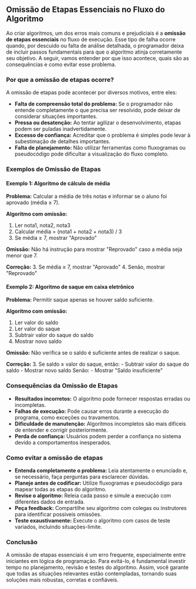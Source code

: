 
## Omissão de Etapas Essenciais no Fluxo do Algoritmo

Ao criar algoritmos, um dos erros mais comuns e prejudiciais é a **omissão de etapas essenciais** no fluxo de execução. Esse tipo de falha ocorre quando, por descuido ou falta de análise detalhada, o programador deixa de incluir passos fundamentais para que o algoritmo atinja corretamente seu objetivo. A seguir, vamos entender por que isso acontece, quais são as consequências e como evitar esse problema.

### Por que a omissão de etapas ocorre?

A omissão de etapas pode acontecer por diversos motivos, entre eles:

- **Falta de compreensão total do problema:** Se o programador não entende completamente o que precisa ser resolvido, pode deixar de considerar situações importantes.
- **Pressa ou desatenção:** Ao tentar agilizar o desenvolvimento, etapas podem ser puladas inadvertidamente.
- **Excesso de confiança:** Acreditar que o problema é simples pode levar à subestimação de detalhes importantes.
- **Falta de planejamento:** Não utilizar ferramentas como fluxogramas ou pseudocódigo pode dificultar a visualização do fluxo completo.

### Exemplos de Omissão de Etapas

#### Exemplo 1: Algoritmo de cálculo de média

**Problema:** Calcular a média de três notas e informar se o aluno foi aprovado (média ≥ 7).

**Algoritmo com omissão:**
1. Ler nota1, nota2, nota3
2. Calcular média = (nota1 + nota2 + nota3) / 3
3. Se média ≥ 7, mostrar "Aprovado"

**Omissão:** Não há instrução para mostrar "Reprovado" caso a média seja menor que 7.

**Correção:**
3. Se média ≥ 7, mostrar "Aprovado"
4. Senão, mostrar "Reprovado"

#### Exemplo 2: Algoritmo de saque em caixa eletrônico

**Problema:** Permitir saque apenas se houver saldo suficiente.

**Algoritmo com omissão:**
1. Ler valor do saldo
2. Ler valor do saque
3. Subtrair valor do saque do saldo
4. Mostrar novo saldo

**Omissão:** Não verifica se o saldo é suficiente antes de realizar o saque.

**Correção:**
3. Se saldo ≥ valor do saque, então:
    - Subtrair valor do saque do saldo
    - Mostrar novo saldo
   Senão:
    - Mostrar "Saldo insuficiente"

### Consequências da Omissão de Etapas

- **Resultados incorretos:** O algoritmo pode fornecer respostas erradas ou incompletas.
- **Falhas de execução:** Pode causar erros durante a execução do programa, como exceções ou travamentos.
- **Dificuldade de manutenção:** Algoritmos incompletos são mais difíceis de entender e corrigir posteriormente.
- **Perda de confiança:** Usuários podem perder a confiança no sistema devido a comportamentos inesperados.

### Como evitar a omissão de etapas

- **Entenda completamente o problema:** Leia atentamente o enunciado e, se necessário, faça perguntas para esclarecer dúvidas.
- **Planeje antes de codificar:** Utilize fluxogramas e pseudocódigo para mapear todas as etapas do algoritmo.
- **Revise o algoritmo:** Releia cada passo e simule a execução com diferentes dados de entrada.
- **Peça feedback:** Compartilhe seu algoritmo com colegas ou instrutores para identificar possíveis omissões.
- **Teste exaustivamente:** Execute o algoritmo com casos de teste variados, incluindo situações-limite.

### Conclusão

A omissão de etapas essenciais é um erro frequente, especialmente entre iniciantes em lógica de programação. Para evitá-lo, é fundamental investir tempo no planejamento, revisão e testes do algoritmo. Assim, você garante que todas as situações relevantes estão contempladas, tornando suas soluções mais robustas, corretas e confiáveis.
```
